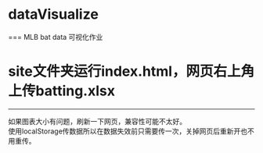 # dataVisualize
===
MLB bat data
可视化作业
# site文件夹运行index.html，网页右上角上传batting.xlsx
---
如果图表大小有问题，刷新一下网页，兼容性可能不太好。  
使用localStorage传数据所以在数据失效前只需要传一次，关掉网页后重新开也不用重传。
